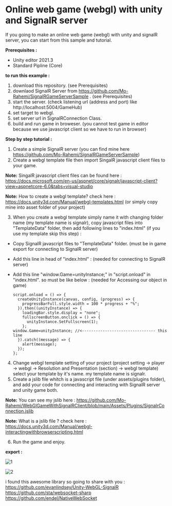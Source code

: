 # Online web game (webgl) with unity and SignalR server

If you going to make an online web game (webgl) with unity and signalR server, you can start from this sample and tutorial.

**Prerequisites :**

* Unity editor 2021.3
* Standard Pipline (Core)

**to run this example :**

1. download this repository. (see Prerequisites)
2. downlaod SignalR Server from https://github.com/Mo-Rahemi/SignalRGameServerSample . (see Prerequisites)
3. start the server. (check listening url (address and port) like http://localhost:5004/GameHub)
4. set target to webgl.
5. set server url in SignalRConnection Class.
6. build and run game in broweser. (you cannot test game in editor because we use javascript client so we have to run in browser)

**Step by step tutorial :**

1. Create a simple SignalR server (you can find mine here https://github.com/Mo-Rahemi/SignalRGameServerSample)
2. Create a webgl template file then import SingalR javascript client files to your game.

**Note:** SingalR javascript client files can be found here : https://docs.microsoft.com/en-us/aspnet/core/signalr/javascript-client?view=aspnetcore-6.0&tabs=visual-studio

**Note:** How to create a webgl template? check here : https://docs.unity3d.com/Manual/webgl-templates.html  (or simply copy mine into asset folder of your project) 

3. When you create a webgl template simply name it with changing folder name (my template name is signalr), copy javascript files into "TemplateData" folder, then add following lines to "index.html" (if you use my template skip this step) :

- Copy SignalR javascript files to "TemplateData" folder. (must be in game export for connecting to SignalR server)
- Add this line in head of "index.html" : <script src="TemplateData/signalr.js"></script>  (needed for connecting to SignalR server)
- Add this line "window.Game=unityInstance;" in "script.onload" in "index.html". so must be like below :  (needed for Accessing our object in game)

      script.onload = () => {
        createUnityInstance(canvas, config, (progress) => {
          progressBarFull.style.width = 100 * progress + "%";
        }).then((unityInstance) => {
          loadingBar.style.display = "none";
          fullscreenButton.onclick = () => {
            unityInstance.SetFullscreen(1);
          };
	  window.Game=unityInstance; //<-------------------------------- this line
        }).catch((message) => {
          alert(message);
        });
      };
      
4. Change webgl template setting of your project (project setting -> player -> webgl -> Resolution and Presentation (section) -> webgl template) select your template by it's name. my template name is signalr.
5. Create a jslib file whitch is a javascript file (under assets/plugins folder), and add your code for connecting and interacting with SignalR server and unity game both.

**Note:** You can see my jslib here : https://github.com/Mo-Rahemi/WebGlGameWithSignalRClient/blob/main/Assets/Plugins/SignalrConnection.jslib

**Note:** What is a jslib file ? check here : https://docs.unity3d.com/Manual/webgl-interactingwithbrowserscripting.html

6. Run the game and enjoy.

**export :**

![1](https://user-images.githubusercontent.com/109326706/186680794-fb8ba278-f1df-48a2-b3af-001db030f7f4.jpg)

![2](https://user-images.githubusercontent.com/109326706/186680825-1517c98e-a302-42bd-8281-4dfb08ef503c.jpg)


i found this awesome library so going to share with you :
https://github.com/evanlindsey/Unity-WebGL-SignalR
https://github.com/sta/websocket-sharp
https://github.com/endel/NativeWebSocket
